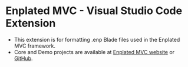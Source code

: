# Enplated MVC - Visual Studio Code Extension

- This extension is for formatting .enp Blade files used in the Enplated MVC framework.
- Core and Demo projects are available at [Enplated MVC website](https://enplated.karlosoft.com/mvc) or [GitHub](https://github.com/K-cermak/Enplated-MVC).
